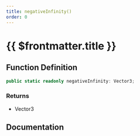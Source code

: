 ```yaml
---
title: negativeInfinity()
order: 0
---
```


# {{ $frontmatter.title }}

## Function Definition

```ts
public static readonly negativeInfinity: Vector3;
```

### Returns

* Vector3

## Documentation

<!--@include: ./parts/negativeInfinity.md-->
